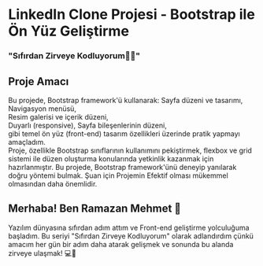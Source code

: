 # LinkedIn Clone Projesi - Bootstrap ile Ön Yüz Geliştirme
### "Sıfırdan Zirveye Kodluyorum👩‍💻"

## Proje Amacı
Bu projede, Bootstrap framework'ü kullanarak:
Sayfa düzeni ve tasarımı,  
Navigasyon menüsü,  
Resim galerisi ve içerik düzeni,  
Duyarlı (responsive),
Sayfa bileşenlerinin düzeni,  
gibi temel ön yüz (front-end) tasarım özellikleri üzerinde pratik yapmayı amaçladım.  
Proje, özellikle Bootstrap sınıflarının kullanımını pekiştirmek, flexbox ve grid sistemi ile düzen oluşturma konularında yetkinlik kazanmak için hazırlanmıştır.
Bu projede, Bootstrap framework'ünü deneyip yanılarak doğru yöntemi bulmak. Şuan için Projemin Efektif olması mükemmel olmasından daha önemlidir.  

## Merhaba! Ben Ramazan Mehmet 👋
Yazılım dünyasına sıfırdan adım attım ve Front-end geliştirme yolculuğuma başladım. Bu seriyi "Sıfırdan Zirveye Kodluyorum" olarak adlandırdım çünkü amacım her gün bir adım daha atarak gelişmek ve sonunda bu alanda zirveye ulaşmak! 💻🚀 
